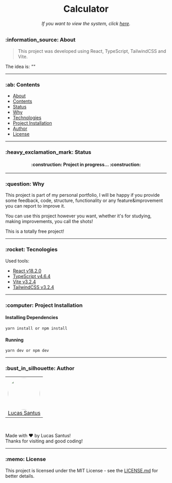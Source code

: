 <h1 align="center">Calculator</h1>


<h6 align="center"> 
	If you want to view the system, click <a href="https://vite-react-calculator.vercel.app/">here</a>.
</h6>

<h3 id="sobre">:information_source: About</h3>

> This project was developed using React, TypeScript, TailwindCSS and Vite.

The idea is:
_""_

--------------------------------------------------------------------------------------

<h3 id="tabela-de-conteudo">:ab: Contents</h3>

* [About](#sobre)
* [Contents](#tabela-de-conteudo)
* [Status](#status)
* [Why](#por-que)
* [Technologies](#tecnologias)
* [Project Installation](#instalando)
* [Author](#autor)
* [License](#license)

--------------------------------------------------------------------------------------

<h3 id="status">:heavy_exclamation_mark: Status</h3>

<h4 align="center">
 :construction: Project in progress... :construction:
</h4>

--------------------------------------------------------------------------------------

<h3 id="por-que">:question: Why</h3>

This project is part of my personal portfolio, I will be happy if you provide some feedback, code, structure, functionality or any feature&improvement you can report to improve it.

You can use this project however you want, whether it's for studying, making improvements, you call the shots!

This is a totally free project!

--------------------------------------------------------------------------------------

<h3 id="tecnologias">:rocket: Tecnologies</h3>

Used tools:

- [React v18.2.0](https://pt-br.reactjs.org/)
- [TypeScript v4.6.4](https://www.typescriptlang.org/)
- [Vite v3.2.4](https://vitejs.dev/)
- [TailwindCSS v3.2.4](https://tailwindcss.com/docs/installation)

--------------------------------------------------------------------------------------

<h3 id="instalando">:computer: Project Installation</h3>

<h4>
	<strong>Installing Dependencies</strong>
</h4>

```
yarn install or npm install
```

<h4>
	<strong>Running</strong>
</h4>

```
yarn dev or npm dev
```

--------------------------------------------------------------------------------------

<h3 id="autor">:bust_in_silhouette: Author</h3>

<table>
	<tr>
		<td>
			<div> 
				<a href="https://github.com/LucasSantus">
					<img style="border-radius: 50%;" src="https://github.com/LucasSantus.png" width="100px;" alt=""/>
					<br />
					Lucas Santus
				</a>
			</div>
		</td>
	</tr>
</table>
<br />

Made with ❤️ by Lucas Santus!<br />
Thanks for visiting and good coding!<br />

--------------------------------------------------------------------------------------

<h3 id="license">:memo: License</h3>

This project is licensed under the MIT License - see the [LICENSE.md](https://github.com/LucasSantus/vite-react-typescript-tailwindcss-calculator/blob/master/LICENSE) for better details.
